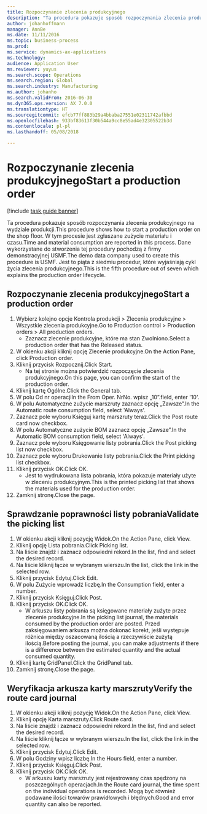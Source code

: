 ```yaml
---
title: Rozpoczynanie zlecenia produkcyjnego
description: "Ta procedura pokazuje sposób rozpoczynania zlecenia produkcyjnego na wydziale produkcji."
author: johanhoffmann
manager: AnnBe
ms.date: 11/11/2016
ms.topic: business-process
ms.prod: 
ms.service: dynamics-ax-applications
ms.technology: 
audience: Application User
ms.reviewer: yuyus
ms.search.scope: Operations
ms.search.region: Global
ms.search.industry: Manufacturing
ms.author: johanho
ms.search.validFrom: 2016-06-30
ms.dyn365.ops.version: AX 7.0.0
ms.translationtype: HT
ms.sourcegitcommit: efcb77ff883b29a4bbaba27551e02311742afbbd
ms.openlocfilehash: 933bf83613f30b544a9cc8e55ad4e32305522b3d
ms.contentlocale: pl-pl
ms.lasthandoff: 05/08/2018

---
```

# <a name="start-a-production-order"></a><span data-ttu-id="1dbba-103">Rozpoczynanie zlecenia produkcyjnego</span><span class="sxs-lookup"><span data-stu-id="1dbba-103">Start a production order</span></span>

[!include [task guide banner](../../includes/task-guide-banner.md)]

<span data-ttu-id="1dbba-104">Ta procedura pokazuje sposób rozpoczynania zlecenia produkcyjnego na wydziale produkcji.</span><span class="sxs-lookup"><span data-stu-id="1dbba-104">This procedure shows how to start a production order on the shop floor.</span></span> <span data-ttu-id="1dbba-105">W tym procesie jest zgłaszane zużycie materiału i czasu.</span><span class="sxs-lookup"><span data-stu-id="1dbba-105">Time and material consumption are reported in this process.</span></span> <span data-ttu-id="1dbba-106">Dane wykorzystane do stworzenia tej procedury pochodzą z firmy demonstracyjnej USMF.</span><span class="sxs-lookup"><span data-stu-id="1dbba-106">The demo data company used to create this procedure is USMF.</span></span> <span data-ttu-id="1dbba-107">Jest to piąta z siedmiu procedur, które wyjaśniają cykl życia zlecenia produkcyjnego.</span><span class="sxs-lookup"><span data-stu-id="1dbba-107">This is the fifth procedure out of seven which explains the production order lifecycle.</span></span>


## <a name="start-a-production-order"></a><span data-ttu-id="1dbba-108">Rozpoczynanie zlecenia produkcyjnego</span><span class="sxs-lookup"><span data-stu-id="1dbba-108">Start a production order</span></span>
1. <span data-ttu-id="1dbba-109">Wybierz kolejno opcje Kontrola produkcji > Zlecenia produkcyjne > Wszystkie zlecenia produkcyjne.</span><span class="sxs-lookup"><span data-stu-id="1dbba-109">Go to Production control > Production orders > All production orders.</span></span>
    * <span data-ttu-id="1dbba-110">Zaznacz zlecenie produkcyjne, które ma stan Zwolniono.</span><span class="sxs-lookup"><span data-stu-id="1dbba-110">Select a production order that has the Released status.</span></span>  
2. <span data-ttu-id="1dbba-111">W okienku akcji kliknij opcję Zlecenie produkcyjne.</span><span class="sxs-lookup"><span data-stu-id="1dbba-111">On the Action Pane, click Production order.</span></span>
3. <span data-ttu-id="1dbba-112">Kliknij przycisk Rozpocznij.</span><span class="sxs-lookup"><span data-stu-id="1dbba-112">Click Start.</span></span>
    * <span data-ttu-id="1dbba-113">Na tej stronie można potwierdzić rozpoczęcie zlecenia produkcyjnego.</span><span class="sxs-lookup"><span data-stu-id="1dbba-113">On this page, you can confirm the start of the production order.</span></span>  
4. <span data-ttu-id="1dbba-114">Kliknij kartę Ogólne.</span><span class="sxs-lookup"><span data-stu-id="1dbba-114">Click the General tab.</span></span>
5. <span data-ttu-id="1dbba-115">W polu Od nr operacji</span><span class="sxs-lookup"><span data-stu-id="1dbba-115">In the From Oper.</span></span> <span data-ttu-id="1dbba-116">Nr</span><span class="sxs-lookup"><span data-stu-id="1dbba-116">No.</span></span> <span data-ttu-id="1dbba-117">wpisz „10”.</span><span class="sxs-lookup"><span data-stu-id="1dbba-117">field, enter '10'.</span></span>
6. <span data-ttu-id="1dbba-118">W polu Automatyczne zużycie marszruty zaznacz opcję „Zawsze”.</span><span class="sxs-lookup"><span data-stu-id="1dbba-118">In the Automatic route consumption field, select 'Always'.</span></span>
7. <span data-ttu-id="1dbba-119">Zaznacz pole wyboru Księguj kartę marszruty teraz.</span><span class="sxs-lookup"><span data-stu-id="1dbba-119">Click the Post route card now checkbox.</span></span>
8. <span data-ttu-id="1dbba-120">W polu Automatyczne zużycie BOM zaznacz opcję „Zawsze”.</span><span class="sxs-lookup"><span data-stu-id="1dbba-120">In the Automatic BOM consumption field, select 'Always'.</span></span>
9. <span data-ttu-id="1dbba-121">Zaznacz pole wyboru Księgowanie listy pobrania.</span><span class="sxs-lookup"><span data-stu-id="1dbba-121">Click the Post picking list now checkbox.</span></span>
10. <span data-ttu-id="1dbba-122">Zaznacz pole wyboru Drukowanie listy pobrania.</span><span class="sxs-lookup"><span data-stu-id="1dbba-122">Click the Print picking list checkbox.</span></span>
11. <span data-ttu-id="1dbba-123">Kliknij przycisk OK.</span><span class="sxs-lookup"><span data-stu-id="1dbba-123">Click OK.</span></span>
    * <span data-ttu-id="1dbba-124">Jest to wydrukowana lista pobrania, która pokazuje materiały użyte w zleceniu produkcyjnym.</span><span class="sxs-lookup"><span data-stu-id="1dbba-124">This is the printed picking list that shows the materials used for the production order.</span></span>  
12. <span data-ttu-id="1dbba-125">Zamknij stronę.</span><span class="sxs-lookup"><span data-stu-id="1dbba-125">Close the page.</span></span>

## <a name="validate-the-picking-list"></a><span data-ttu-id="1dbba-126">Sprawdzanie poprawności listy pobrania</span><span class="sxs-lookup"><span data-stu-id="1dbba-126">Validate the picking list</span></span>
1. <span data-ttu-id="1dbba-127">W okienku akcji kliknij pozycję Widok.</span><span class="sxs-lookup"><span data-stu-id="1dbba-127">On the Action Pane, click View.</span></span>
2. <span data-ttu-id="1dbba-128">Kliknij opcję Lista pobrania.</span><span class="sxs-lookup"><span data-stu-id="1dbba-128">Click Picking list.</span></span>
3. <span data-ttu-id="1dbba-129">Na liście znajdź i zaznacz odpowiedni rekord.</span><span class="sxs-lookup"><span data-stu-id="1dbba-129">In the list, find and select the desired record.</span></span>
4. <span data-ttu-id="1dbba-130">Na liście kliknij łącze w wybranym wierszu.</span><span class="sxs-lookup"><span data-stu-id="1dbba-130">In the list, click the link in the selected row.</span></span>
5. <span data-ttu-id="1dbba-131">Kliknij przycisk Edytuj.</span><span class="sxs-lookup"><span data-stu-id="1dbba-131">Click Edit.</span></span>
6. <span data-ttu-id="1dbba-132">W polu Zużycie wprowadź liczbę.</span><span class="sxs-lookup"><span data-stu-id="1dbba-132">In the Consumption field, enter a number.</span></span>
7. <span data-ttu-id="1dbba-133">Kliknij przycisk Księguj.</span><span class="sxs-lookup"><span data-stu-id="1dbba-133">Click Post.</span></span>
8. <span data-ttu-id="1dbba-134">Kliknij przycisk OK.</span><span class="sxs-lookup"><span data-stu-id="1dbba-134">Click OK.</span></span>
    * <span data-ttu-id="1dbba-135">W arkuszu listy pobrania są księgowane materiały zużyte przez zlecenie produkcyjne.</span><span class="sxs-lookup"><span data-stu-id="1dbba-135">In the picking list journal, the materials consumed by the production order are posted.</span></span> <span data-ttu-id="1dbba-136">Przed zaksięgowaniem arkusza można dokonać korekt, jeśli występuje różnica między oszacowaną ilością a rzeczywiście zużytą ilością.</span><span class="sxs-lookup"><span data-stu-id="1dbba-136">Before posting the journal, you can make adjustments if there is a difference between the estimated quantity and the actual consumed quantity.</span></span>  
9. <span data-ttu-id="1dbba-137">Kliknij kartę GridPanel.</span><span class="sxs-lookup"><span data-stu-id="1dbba-137">Click the GridPanel tab.</span></span>
10. <span data-ttu-id="1dbba-138">Zamknij stronę.</span><span class="sxs-lookup"><span data-stu-id="1dbba-138">Close the page.</span></span>

## <a name="verify-the-route-card-journal"></a><span data-ttu-id="1dbba-139">Weryfikacja arkusza karty marszruty</span><span class="sxs-lookup"><span data-stu-id="1dbba-139">Verify the route card journal</span></span>
1. <span data-ttu-id="1dbba-140">W okienku akcji kliknij pozycję Widok.</span><span class="sxs-lookup"><span data-stu-id="1dbba-140">On the Action Pane, click View.</span></span>
2. <span data-ttu-id="1dbba-141">Kliknij opcję Karta marszruty.</span><span class="sxs-lookup"><span data-stu-id="1dbba-141">Click Route card.</span></span>
3. <span data-ttu-id="1dbba-142">Na liście znajdź i zaznacz odpowiedni rekord.</span><span class="sxs-lookup"><span data-stu-id="1dbba-142">In the list, find and select the desired record.</span></span>
4. <span data-ttu-id="1dbba-143">Na liście kliknij łącze w wybranym wierszu.</span><span class="sxs-lookup"><span data-stu-id="1dbba-143">In the list, click the link in the selected row.</span></span>
5. <span data-ttu-id="1dbba-144">Kliknij przycisk Edytuj.</span><span class="sxs-lookup"><span data-stu-id="1dbba-144">Click Edit.</span></span>
6. <span data-ttu-id="1dbba-145">W polu Godziny wpisz liczbę.</span><span class="sxs-lookup"><span data-stu-id="1dbba-145">In the Hours field, enter a number.</span></span>
7. <span data-ttu-id="1dbba-146">Kliknij przycisk Księguj.</span><span class="sxs-lookup"><span data-stu-id="1dbba-146">Click Post.</span></span>
8. <span data-ttu-id="1dbba-147">Kliknij przycisk OK.</span><span class="sxs-lookup"><span data-stu-id="1dbba-147">Click OK.</span></span>
    * <span data-ttu-id="1dbba-148">W arkuszu karty marszruty jest rejestrowany czas spędzony na poszczególnych operacjach.</span><span class="sxs-lookup"><span data-stu-id="1dbba-148">In the Route card journal, the time spent on the individual operations is recorded.</span></span> <span data-ttu-id="1dbba-149">Mogą być również podawane ilości towarów prawidłowych i błędnych.</span><span class="sxs-lookup"><span data-stu-id="1dbba-149">Good and error quantity can also be reported.</span></span>  

